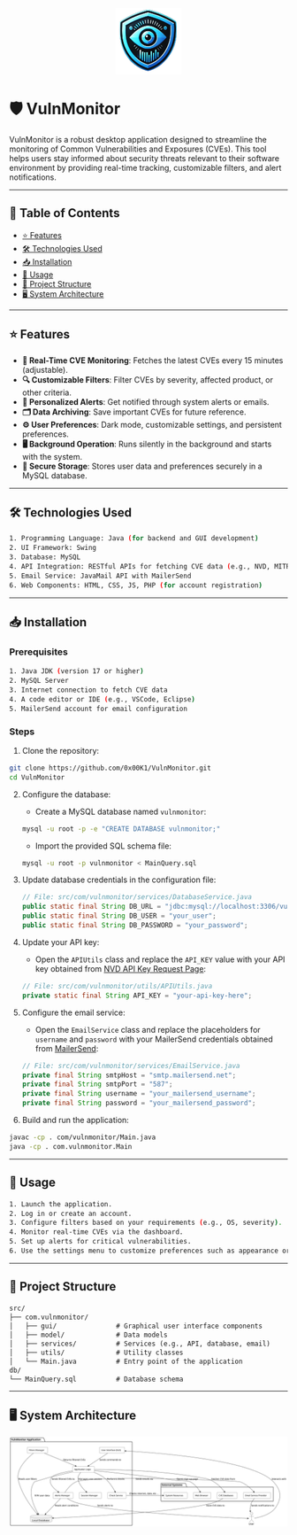 <p align="center">
  <img src="repo/ICON.png" alt="Icon">
</p>

# 🛡️ VulnMonitor

VulnMonitor is a robust desktop application designed to streamline the monitoring of Common Vulnerabilities and Exposures (CVEs). This tool helps users stay informed about security threats relevant to their software environment by providing real-time tracking, customizable filters, and alert notifications.

---

## 📑 Table of Contents

- [⭐ Features](#features)
- [🛠️ Technologies Used](#technologies-used)
- [📥 Installation](#installation)
- [🚀 Usage](#usage)
- [📂 Project Structure](#project-structure)
- [🖥️ System Architecture](#system-architecture)

---

## ⭐ Features

- **📡 Real-Time CVE Monitoring**: Fetches the latest CVEs every 15 minutes (adjustable).
- **🔍 Customizable Filters**: Filter CVEs by severity, affected product, or other criteria.
- **📨 Personalized Alerts**: Get notified through system alerts or emails.
- **🗂️ Data Archiving**: Save important CVEs for future reference.
- **⚙️ User Preferences**: Dark mode, customizable settings, and persistent preferences.
- **🖥️ Background Operation**: Runs silently in the background and starts with the system.
- **🔐 Secure Storage**: Stores user data and preferences securely in a MySQL database.

---

## 🛠️ Technologies Used

```bash
1. Programming Language: Java (for backend and GUI development)
2. UI Framework: Swing
3. Database: MySQL
4. API Integration: RESTful APIs for fetching CVE data (e.g., NVD, MITRE)
5. Email Service: JavaMail API with MailerSend
6. Web Components: HTML, CSS, JS, PHP (for account registration)
```

---

## 📥 Installation

### Prerequisites

```bash
1. Java JDK (version 17 or higher)
2. MySQL Server
3. Internet connection to fetch CVE data
4. A code editor or IDE (e.g., VSCode, Eclipse)
5. MailerSend account for email configuration
```

### Steps

1. Clone the repository:

```bash
git clone https://github.com/0x00K1/VulnMonitor.git
cd VulnMonitor
```

2. Configure the database:

   - Create a MySQL database named `vulnmonitor`:

   ```bash
   mysql -u root -p -e "CREATE DATABASE vulnmonitor;"
   ```

   - Import the provided SQL schema file:

   ```bash
   mysql -u root -p vulnmonitor < MainQuery.sql
   ```

3. Update database credentials in the configuration file:

   ```java
   // File: src/com/vulnmonitor/services/DatabaseService.java
   public static final String DB_URL = "jdbc:mysql://localhost:3306/vulnmonitor";
   public static final String DB_USER = "your_user";
   public static final String DB_PASSWORD = "your_password";
   ```

4. Update your API key:

   - Open the `APIUtils` class and replace the `API_KEY` value with your API key obtained from [NVD API Key Request Page](https://nvd.nist.gov/developers/request-an-api-key):

   ```java
   // File: src/com/vulnmonitor/utils/APIUtils.java
   private static final String API_KEY = "your-api-key-here";
   ```

5. Configure the email service:

   - Open the `EmailService` class and replace the placeholders for `username` and `password` with your MailerSend credentials obtained from [MailerSend](https://app.mailersend.com):

   ```java
   // File: src/com/vulnmonitor/services/EmailService.java
   private final String smtpHost = "smtp.mailersend.net";
   private final String smtpPort = "587";
   private final String username = "your_mailersend_username";
   private final String password = "your_mailersend_password";
   ```

6. Build and run the application:

```bash
javac -cp . com/vulnmonitor/Main.java
java -cp . com.vulnmonitor.Main
```

---

## 🚀 Usage

```bash
1. Launch the application.
2. Log in or create an account.
3. Configure filters based on your requirements (e.g., OS, severity).
4. Monitor real-time CVEs via the dashboard.
5. Set up alerts for critical vulnerabilities.
6. Use the settings menu to customize preferences such as appearance or refresh intervals.
```

---

## 📂 Project Structure

```plaintext
src/
├── com.vulnmonitor/
│   ├── gui/               # Graphical user interface components
│   ├── model/             # Data models
│   ├── services/          # Services (e.g., API, database, email)
│   ├── utils/             # Utility classes
│   └── Main.java          # Entry point of the application
db/
└── MainQuery.sql          # Database schema
```

---

## 🖥️ System Architecture
<p align="center">
  <img src="repo/SysArch.svg" alt="System Architecture">
</p>
